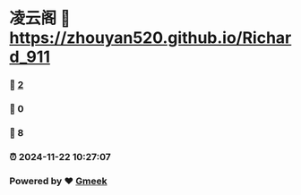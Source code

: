 # 凌云阁 :link: https://zhouyan520.github.io/Richard_911 
### :page_facing_up: [2](https://zhouyan520.github.io/Richard_911/tag.html) 
### :speech_balloon: 0 
### :hibiscus: 8 
### :alarm_clock: 2024-11-22 10:27:07 
### Powered by :heart: [Gmeek](https://github.com/Meekdai/Gmeek)
